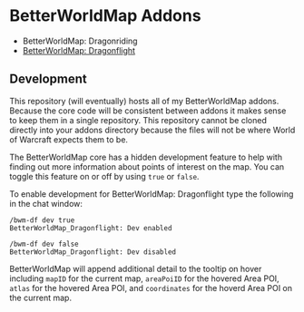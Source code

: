 # BetterWorldMap Addons
- BetterWorldMap: Dragonriding
- [BetterWorldMap: Dragonflight](https://www.curseforge.com/wow/addons/betterworldmap-dragonflight)

## Development
This repository (will eventually) hosts all of my BetterWorldMap addons. Because the core code will be consistent between addons it makes sense to keep them in a single repository. This repository cannot be cloned directly into your addons directory because the files will not be where World of Warcraft expects them to be.

The BetterWorldMap core has a hidden development feature to help with finding out more information about points of interest on the map. You can toggle this feature on or off by using `true` or `false`.

To enable development for BetterWorldMap: Dragonflight type the following in the chat window:
```
/bwm-df dev true
BetterWorldMap_Dragonflight: Dev enabled

/bwm-df dev false
BetterWorldMap_Dragonflight: Dev disabled
```
BetterWorldMap will append additional detail to the tooltip on hover including `mapID` for the current map, `areaPoiID` for the hovered Area POI, `atlas` for the hovered Area POI, and `coordinates` for the hoverd Area POI on the current map.
